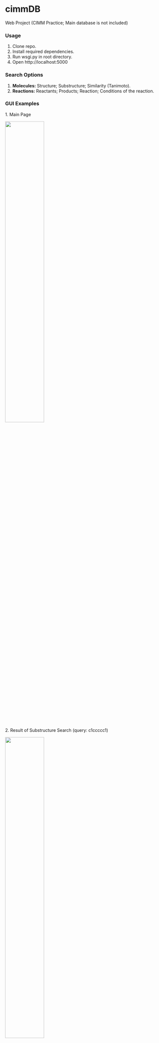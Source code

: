 # cimmDB
<p>Web Project (CIMM Practice; Main database is not included)</p>

### Usage  
1. Clone repo.
2. Install required dependencies.
3. Run wsgi.py in root directory.
4. Open http://localhost:5000
### Search Options
1. <b>Molecules:</b> Structure; Substructure; Similarity (Tanimoto).
2. <b>Reactions:</b> Reactants; Products; Reaction; Conditions of the reaction.
### GUI Examples
<p>1. Main Page</p>
<img src="https://i.imgur.com/V1uUzZj.png" width="50%">
<p>2. Result of Substructure Search (query: с1ссссс1)</p>
<img src="https://i.imgur.com/428QkD4.png" width="50%">
